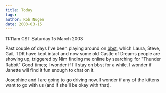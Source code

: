```yaml
---
title: Today
tags: 
author: Rob Nugen
date: 2003-03-15
---
```


<p class=date>11:11am CST Saturday 15 March 2003</p>

<p>Past couple of days I've been playing around on <a
href="http://www.geeky-boy.com/cgi-bin/bbs_thingie">bbst</a>, which
Laura, Steve, Gail, TDK have kept intact and now some old Castle of
Dreams people are showing up, triggered by Nim finding me online by
searching for "Thunder Rabbit" Good times; I wonder if I'll stay on
bbst for a while.  I wonder if Janette will find it fun enough to chat
on it.</p>

<p>Josephine and I are going to go driving now.  I wonder if any of
the kittens want to go with us (and if she'll be okay with that).</p>
